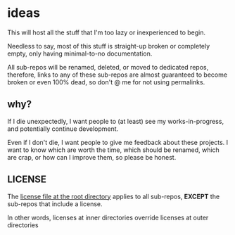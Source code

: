 # ideas

This will host all the stuff that I'm too lazy or inexperienced to begin.

Needless to say, most of this stuff is straight-up broken or completely empty, only having minimal-to-no documentation.

All sub-repos will be renamed, deleted, or moved to dedicated repos,
therefore, links to any of these sub-repos are almost guaranteed to become broken or even 100% dead, so don't @ me for not using permalinks.

## why?

If I die unexpectedly, I want people to (at least) see my works-in-progress, and potentially continue development.

Even if I don't die, I want people to give me feedback about these projects.
I want to know which are worth the time, which should be renamed, which are crap, or how can I improve them, so please be honest.

## LICENSE

The [license file at the root directory](LICENSE) applies to all sub-repos, **EXCEPT** the sub-repos that include a license.

In other words, licenses at inner directories override licenses at outer directories
